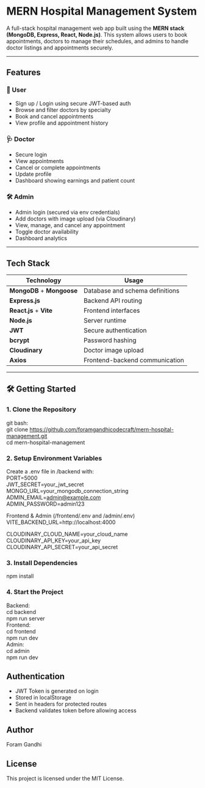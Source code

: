 #  MERN Hospital Management System

A full-stack hospital management web app built using the **MERN stack (MongoDB, Express, React, Node.js)**. This system allows users to book appointments, doctors to manage their schedules, and admins to handle doctor listings and appointments securely.

---


##  Features

### 👤 User
- Sign up / Login using secure JWT-based auth
- Browse and filter doctors by specialty
- Book and cancel appointments
- View profile and appointment history

### 🩺 Doctor
- Secure login
- View appointments
- Cancel or complete appointments
- Update profile
- Dashboard showing earnings and patient count

### 🛠️ Admin
- Admin login (secured via env credentials)
- Add doctors with image upload (via Cloudinary)
- View, manage, and cancel any appointment
- Toggle doctor availability
- Dashboard analytics

---

##  Tech Stack

| Technology | Usage |
|------------|--------|
| **MongoDB** + **Mongoose** | Database and schema definitions |
| **Express.js** | Backend API routing |
| **React.js** + **Vite** | Frontend interfaces |
| **Node.js** | Server runtime |
| **JWT** | Secure authentication |
| **bcrypt** | Password hashing |
| **Cloudinary** | Doctor image upload |
| **Axios** | Frontend-backend communication |

---

## 🛠 Getting Started

### 1. Clone the Repository
git bash:<br>
git clone https://github.com/foramgandhicodecraft/mern-hospital-management.git <br>
cd mern-hospital-management

### 2. Setup Environment Variables

Create a .env file in /backend with:<br>
PORT=5000 <br>
JWT_SECRET=your_jwt_secret <br>
MONGO_URL=your_mongodb_connection_string <br>
ADMIN_EMAIL=admin@example.com <br>
ADMIN_PASSWORD=admin123 <br>

Frontend & Admin (/frontend/.env and /admin/.env)<br>
VITE_BACKEND_URL=http://localhost:4000<br>

CLOUDINARY_CLOUD_NAME=your_cloud_name<br>
CLOUDINARY_API_KEY=your_api_key<br>
CLOUDINARY_API_SECRET=your_api_secret<br>

### 3. Install Dependencies
npm install

###  4. Start the Project
Backend:<br>
cd backend<br>
npm run server<br>
Frontend:<br>
cd frontend<br>
npm run dev<br>
Admin:<br>
cd admin<br>
npm run dev<br>

##  Authentication
- JWT Token is generated on login
- Stored in localStorage
- Sent in headers for protected routes
- Backend validates token before allowing access

 ##  Author
Foram Gandhi

##  License
This project is licensed under the MIT License.
